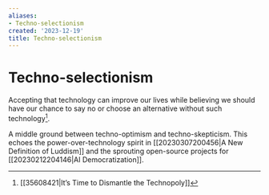 ```yaml
---
aliases:
- Techno-selectionism
created: '2023-12-19'
title: Techno-selectionism
---
```


# Techno-selectionism

Accepting that technology can improve our lives while believing we should have our chance to say no or choose an alternative without such technology[^1].

A middle ground between techno-optimism and techno-skepticism. This echoes the power-over-technology spirit in [[20230307200456|A New Definition of Luddism]] and the sprouting open-source projects for [[20230212204146|AI Democratization]].

[^1]: [[35608421|It’s Time to Dismantle the Technopoly]]
